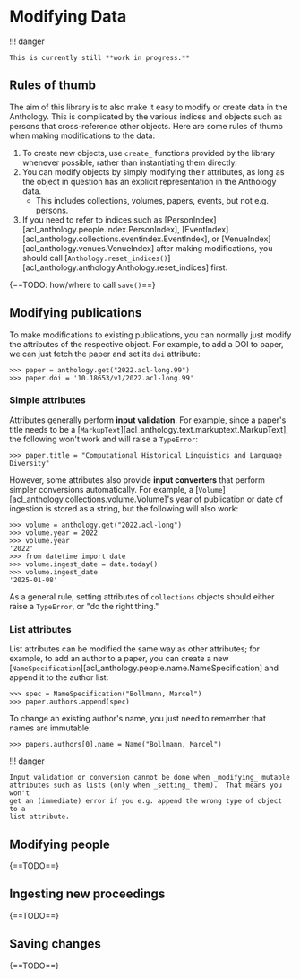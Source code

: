 # Modifying Data

!!! danger

    This is currently still **work in progress.**


## Rules of thumb

The aim of this library is to also make it easy to modify or create data in the
Anthology.  This is complicated by the various indices and objects such as
persons that cross-reference other objects.  Here are some rules of thumb when
making modifications to the data:

1. To create new objects, use `create_` functions provided by the library
   whenever possible, rather than instantiating them directly.
2. You can modify objects by simply modifying their attributes, as long as the
   object in question has an explicit representation in the Anthology data.
    - This includes collections, volumes, papers, events, but not e.g. persons.
3. If you need to refer to indices such as
   [PersonIndex][acl_anthology.people.index.PersonIndex],
   [EventIndex][acl_anthology.collections.eventindex.EventIndex], or
   [VenueIndex][acl_anthology.venues.VenueIndex] after making modifications, you
   should call
   [`Anthology.reset_indices()`][acl_anthology.anthology.Anthology.reset_indices]
   first.

{==TODO: how/where to call `save()`==}

## Modifying publications

To make modifications to existing publications, you can normally just modify the
attributes of the respective object.  For example, to add a DOI to paper, we can
just fetch the paper and set its `doi` attribute:

```pycon
>>> paper = anthology.get("2022.acl-long.99")
>>> paper.doi = '10.18653/v1/2022.acl-long.99'
```

### Simple attributes

Attributes generally perform **input validation**.  For example, since a paper's
title needs to be a [`MarkupText`][acl_anthology.text.markuptext.MarkupText],
the following won't work and will raise a `TypeError`:

```pycon
>>> paper.title = "Computational Historical Linguistics and Language Diversity"
```

However, some attributes also provide **input converters** that perform simpler
conversions automatically.  For example, a
[`Volume`][acl_anthology.collections.volume.Volume]'s year of publication or
date of ingestion is stored as a string, but the following will also work:

```pycon
>>> volume = anthology.get("2022.acl-long")
>>> volume.year = 2022
>>> volume.year
'2022'
>>> from datetime import date
>>> volume.ingest_date = date.today()
>>> volume.ingest_date
'2025-01-08'
```

As a general rule, setting attributes of `collections` objects should either
raise a `TypeError`, or "do the right thing."

### List attributes

List attributes can be modified the same way as other attributes; for example,
to add an author to a paper, you can create a new
[`NameSpecification`][acl_anthology.people.name.NameSpecification] and append it
to the author list:

```pycon
>>> spec = NameSpecification("Bollmann, Marcel")
>>> paper.authors.append(spec)
```

To change an existing author's name, you just need to remember that names are
immutable:

```pycon
>>> papers.authors[0].name = Name("Bollmann, Marcel")
```

!!! danger

    Input validation or conversion cannot be done when _modifying_ mutable
    attributes such as lists (only when _setting_ them).  That means you won't
    get an (immediate) error if you e.g. append the wrong type of object to a
    list attribute.

## Modifying people

{==TODO==}


## Ingesting new proceedings

{==TODO==}


## Saving changes

{==TODO==}
